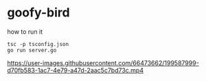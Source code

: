 # goofy-bird

how to run it

```
tsc -p tsconfig.json
go run server.go
```


https://user-images.githubusercontent.com/66473662/199587999-d70fb583-1ac7-4e79-a47d-2aac5c7bd73c.mp4

